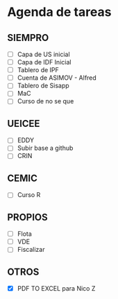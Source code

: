 # Agenda de tareas

## SIEMPRO
- [ ] Capa de US inicial
- [ ] Capa de IDF Inicial
- [ ] Tablero de IPF
- [ ] Cuenta de ASIMOV - Alfred
- [ ] Tablero de Sisapp
- [ ] MaC
- [ ] Curso de no se que 

## UEICEE
- [ ] EDDY
- [ ] Subir base a github
- [ ] CRIN

## CEMIC
- [ ] Curso R

## PROPIOS
- [ ] Flota
- [ ] VDE
- [ ] Fiscalizar

## OTROS
- [x] PDF TO EXCEL para Nico Z
